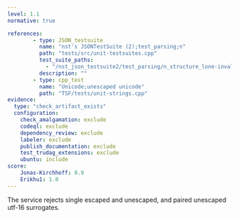 ```yaml
---
level: 1.1
normative: true

references:
        - type: JSON_testsuite
          name: "nst's JSONTestSuite (2);test_parsing;n"
          path: "tests/src/unit-testsuites.cpp"
          test_suite_paths:
            - "/nst_json_testsuite2/test_parsing/n_structure_lone-invalid-utf-8.json"
          description: ""
        - type: cpp_test
          name: "Unicode;unescaped unicode"
          path: "TSF/tests/unit-strings.cpp"
evidence:
  type: "check_artifact_exists"
  configuration:
    check_amalgamation: exclude
    codeql: exclude
    dependency_review: exclude
    labeler: exclude
    publish_documentation: exclude
    test_trudag_extensions: exclude
    ubuntu: include
score:
    Jonas-Kirchhoff: 0.9
    Erikhu1: 1.0
---
```


The service rejects single escaped and unescaped, and paired unescaped utf-16 surrogates.